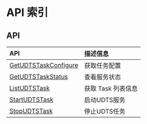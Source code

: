 # API 索引



## API

| API | 描述信息 |
|:---|:---|
|[GetUDTSTaskConfigure](api/udts-api/get_udts_task_configure)|获取任务配置|
|[GetUDTSTaskStatus](api/udts-api/get_udts_task_status)|查看服务状态|
|[ListUDTSTask](api/udts-api/list_udts_task)|获取 Task 列表信息|
|[StartUDTSTask](api/udts-api/start_udts_task)|启动UDTS服务|
|[StopUDTSTask](api/udts-api/stop_udts_task)|停止UDTS任务|



